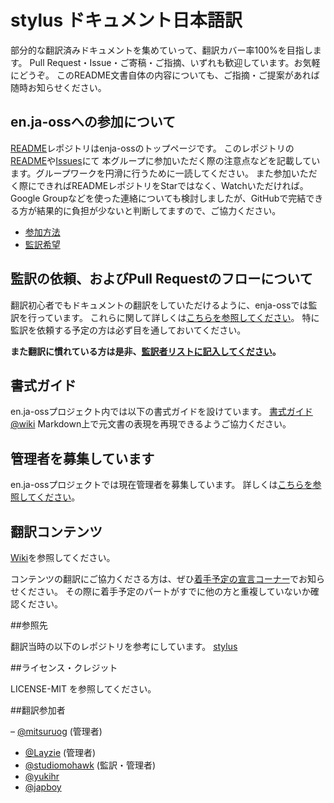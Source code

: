 # stylus ドキュメント日本語訳

部分的な翻訳済みドキュメントを集めていって、翻訳カバー率100%を目指します。 Pull Request・Issue・ご寄稿・ご指摘、いずれも歓迎しています。お気軽にどうぞ。 このREADME文書自体の内容についても、ご指摘・ご提案があれば随時お知らせください。

## en.ja-ossへの参加について

[README](https://github.com/enja-oss/README)レポジトリはenja-ossのトップページです。
このレポジトリの[README](https://github.com/enja-oss/README/blob/master/readme.md)や[Issues](https://github.com/enja-oss/README/issues)にて
本グループに参加いただく際の注意点などを記載しています。グループワークを円滑に行うために一読してください。
また参加いただく際にできればREADMEレポジトリをStarではなく、Watchいただければ。
Google Groupなどを使った連絡についても検討しましたが、GitHubで完結できる方が結果的に負担が少ないと判断してますので、ご協力ください。

- [参加方法](https://github.com/enja-oss/README/blob/master/readme.md#%E5%8F%82%E5%8A%A0%E6%96%B9%E6%B3%95)
- [監訳希望](https://github.com/enja-oss/README/blob/master/readme.md#%E7%9B%A3%E8%A8%B3%E5%B8%8C%E6%9C%9B)

## 監訳の依頼、およびPull Requestのフローについて

翻訳初心者でもドキュメントの翻訳をしていただけるように、enja-ossでは監訳を行っています。
これらに関して詳しくは[こちらを参照してください](https://github.com/enja-oss/README/wiki/Review-and-Pull-Request-Flow)。
特に監訳を依頼する予定の方は必ず目を通しておいてください。

**また翻訳に慣れている方は是非、[監訳者リストに記入してください](https://github.com/enja-oss/README/issues/5)。**

## 書式ガイド

en.ja-ossプロジェクト内では以下の書式ガイドを設けています。
[書式ガイド@wiki](https://github.com/enja-oss/README/wiki/markdown-in-japanese)
Markdown上で元文書の表現を再現できるようご協力ください。

## 管理者を募集しています

en.ja-ossプロジェクトでは現在管理者を募集しています。
詳しくは[こちらを参照してください](https://github.com/enja-oss/README/issues/12)。

## 翻訳コンテンツ

[Wiki](https://github.com/enja-oss/stylus/wiki/%E7%BF%BB%E8%A8%B3%E3%82%B3%E3%83%B3%E3%83%86%E3%83%B3%E3%83%84%E4%B8%80%E8%A6%A7)を参照してください。

コンテンツの翻訳にご協力くださる方は、ぜひ[着手予定の宣言コーナー](https://github.com/enja-oss/stylus/issues/1)でお知らせください。
その際に着手予定のパートがすでに他の方と重複していないか確認ください。

##参照先

翻訳当時の以下のレポジトリを参考にしています。
[stylus](https://github.com/learnboost/stylus)

##ライセンス・クレジット

LICENSE-MIT を参照してください。

##翻訳参加者

– [@mitsuruog](https://github.com/mitsuruog) (管理者)
- [@Layzie](https://github.com/Layzie) (管理者)
- [@studiomohawk](https://github.com/studiomohawk) (監訳・管理者)
- [@yukihr](https://github.com/yukihr)
- [@japboy](https://github.com/japboy)

